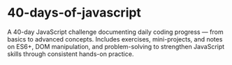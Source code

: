 # 40-days-of-javascript
A 40-day JavaScript challenge documenting daily coding progress — from basics to advanced concepts. Includes exercises, mini-projects, and notes on ES6+, DOM manipulation, and problem-solving to strengthen JavaScript skills through consistent hands-on practice.

